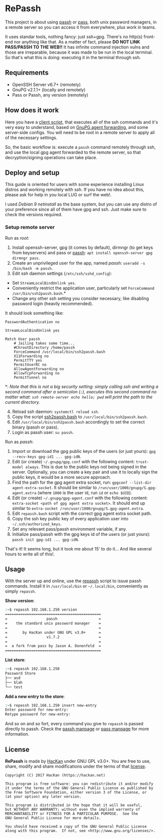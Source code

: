 # RePassh

This project is about using [passh](https://passh.hackan.net/) or [pass](https://www.passwordstore.org/), both unix password managers, in a remote server so you can access it from everywhere, plus work in teams.

It uses standar tools, nothing fancy: just ssh+gpg. There's no http(s) front-end nor anything like that. As a matter of fact, please **DO NOT LINK PASS/PASSH TO THE WEB!!** It has infinite command injection vulns and those are irreparable, because it was made to be run in the local terminal. So that's what this is doing: executing it in the terminal through ssh.

## Requirements

* OpenSSH Server v6.7+ (remotely)
* GnuPG v2.1.1+ (locally and remotely)
* Pass or Passh, any version (remotely)

## How does it work

Here you have a [client script](repassh.bash), that executes all of the ssh commands and it's very easy to understand, based on [GnuPG agent forwarding](https://wiki.gnupg.org/AgentForwarding), and some server-side configs. You will need to be root in a remote server to apply all of the necessary settings.

So, the basic workflow is: execute a `passh` command remotely through ssh, and use the local gpg agent forwarded to the remote server, so that decryption/signing operations can take place.

## Deploy and setup

This guide is oriented for users with some experience installing Linux distros and working remotely with ssh. If you have no idea about this, please ask for help in you local LUG or surf the web!.

I used *Debian 9 netinstall* as the base system, but you can use any distro of your preference since all of them have gpg and ssh. Just make sure to check the versions required.

### Setup remote server

Run as *root*:

1. Install openssh-server, gpg (it comes by default), dirmngr (to get keys from keyservers) and pass or [passh](https://passh.hackan.net/): `apt install openssh-server gpg dirmngr pass`.
2. Create an unprivileged user for the app, named *passh*: `useradd -s /bin/bash -m passh`.
3. Edit ssh daemon settings (`/etc/ssh/sshd_config`):

 * Set `StreamLocalBindUnlink yes`.
 * Conveniently restrict the application user, particularly set `ForceCommand /usr/bin/ssh2passh.bash`.\*
 * Change any other ssh setting you consider necessary, like disabling password login (heavily recommended).

It should look something like:

```
PasswordAuthentication no

StreamLocalBindUnlink yes

Match User passh
    # Jailing takes some time...
    #ChrootDirectory /home/passh
    ForceCommand /usr/local/bin/ssh2passh.bash
    X11Forwarding no
    PermitTTY yes
    PermitUserRC no
    AllowAgentForwarding no
    AllowTcpForwarding no
    PermitTunnel no
```

\*: *Note that this is not a big security setting: simply calling ssh and writing a second command after a semicolon (`;`), executes this second command no matter what: `ssh remote-server echo hello; pwd` will print the path to the current directory.*

4. Reload ssh daemon: `systemctl reload ssh`.
5. Copy the script [ssh2passh.bash](ssh2passh.bash) to `/usr/local/bin/ssh2passh.bash`.
6. Edit `/usr/local/bin/ssh2passh.bash` accordingly to set the correct binary (passh or pass).
7. Login as passh user: `su passh`.

Run as *passh*:

1. Import or download the gpg public keys of the users (or just yours): `gpg --recv-keys gpg-id1 ... gpg-idN`.
2. Edit (or create) `~/.gnupg/gpg.conf` with the following content: `trust-model always`. This is due to the public keys not being signed in the server. Optionally, you can create a key pair and use it to locally sign the public keys, it would be a more secure approach.
3. Find the path for the gpg agent extra socket, run: `gpgconf --list-dir agent-extra-socket`. It should be similar to `/run/user/1000/gnupg/S.gpg-agent.extra` (where `1000` is the user id, run `id` or `echo $UID`).
4. Edit (or create) `~/.gnupg/gpg-agent.conf` with the following content: `extra-socket <path of gpg agent extra socket>`. It should end up similar to `extra-socket /run/user/1000/gnupg/S.gpg-agent.extra`.
5. Edit `repassh.bash` script with the correct gpg agent extra socket path.
6. Copy the ssh key public key of every application user into `~/.ssh/authorized_keys`.
7. Set any relevant pass/passh environment variable, if any.
8. Initialize pass/passh with the gpg keys id of the users (or just yours): `passh init gpg-id1 ... gpg-idN`.

That's it! It seems long, but it took me about 15' to do it... And like several hours to write all of this!.

## Usage

With the server up and online, use the [repassh](repassh.bash) script to issue passh commands. Install it in `/usr/local/bin` or `~/.local/bin`, conveniently as simply `repassh`.

**Show version**:

```bash
:~$ repassh 192.168.1.250 version
============================================
=                  passh                   =
=    the standard unix password manager    =
=                                          =
=       by HacKan under GNU GPL v3.0+      =
=                  v1.7.2                  =
=                                          =
=  a fork from pass by Jason A. Donenfeld  =
============================================
```

**List store**:

```bash
:~$ repassh 192.168.1.250
Password Store
├── asd
├── blah
└── test
```

**Add a new entry to the store**:

```bash
:~$ repassh 192.168.1.250 insert new-entry
Enter password for new-entry: 
Retype password for new-entry: 
```

And so on and so fort, every command you give to `repassh` is passed directly to passh. Check the [passh manpage](https://passh.hackan.net/man.html) or [pass manpage](https://git.zx2c4.com/password-store/about) for more information.


## License

**RePassh** is made by [HacKan](https://hackan.net) under GNU GPL v3.0+. You are free to use, share, modify and share modifications under the terms of that [license](LICENSE).

    Copyright (C) 2017 HacKan (https://hackan.net)

    This program is free software: you can redistribute it and/or modify
    it under the terms of the GNU General Public License as published by
    the Free Software Foundation, either version 3 of the License, or
    (at your option) any later version.

    This program is distributed in the hope that it will be useful,
    but WITHOUT ANY WARRANTY; without even the implied warranty of
    MERCHANTABILITY or FITNESS FOR A PARTICULAR PURPOSE.  See the
    GNU General Public License for more details.

    You should have received a copy of the GNU General Public License
    along with this program.  If not, see <http://www.gnu.org/licenses/>.
